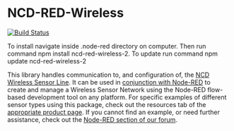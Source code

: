 # NCD-RED-Wireless
[![Build Status](https://semaphoreci.com/api/v1/zaphod-42/ncd-red-wireless/branches/master/badge.svg)](https://semaphoreci.com/zaphod-42/ncd-red-wireless)

To install navigate inside .node-red directory on computer.  Then run command npm install ncd-red-wireless-2.  To update run command npm update ncd-red-wireless-2

This library handles communication to, and configuration of, the [NCD Wireless Sensor Line](https://ncd.io/wireless-enterprise-line/). It can be used in [conjunction with Node-RED](https://ncd.io/node-red-wireless-sensors/) to create and manage a Wireless Sensor Network using the Node-RED flow-based development tool on any platform. For specific examples of different sensor types using this package, check out the resources tab of the [appropriate product page](https://store.ncd.io/?fwp_main_facet=enterprise-solutions). If you cannot find an example, or need further assistance, check out the [Node-RED section of our forum](https://community.ncd.io/c/node-red).
